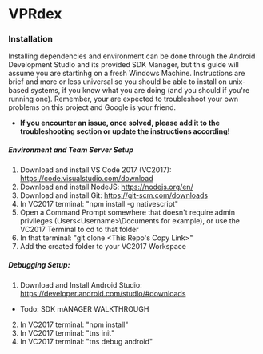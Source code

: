 # VPRdex

### Installation
  Installing dependencies and environment can be done through the Android Development Studio and its provided SDK Manager, but this guide will assume you are startinhg on a fresh Windows Machine. Instructions are brief and more or less universal so you should be able to install on unix-based systems, if you know what you are doing (and you should if you're running one). Remember, your are expected to troubleshoot your own problems on this project and Google is your friend. 
  
 - **If you encounter an issue, once solved, please add it to the troubleshooting section or update the instructions according!**
  
##### Environment and Team Server Setup
1. Download and install VS Code 2017 (VC2017): https://code.visualstudio.com/download
2. Download and install NodeJS: https://nodejs.org/en/
3. Download and install Git: https://git-scm.com/downloads
4. In VC2017 terminal: "npm install -g nativescript"
5. Open a Command Prompt somewhere that doesn't require admin privileges (Users\<Username>\Documents for example), or use the VC2017 Terminal to cd to that folder
7. In that terminal: "git clone <This Repo's Copy Link>"
8. Add the created folder to your VC2017 Workspace
##### Debugging Setup:
1. Download and Install Android Studio: https://developer.android.com/studio/#downloads
- Todo: SDK mANAGER WALKTHROUGH
2. In VC2017 terminal: "npm install"
3. In VC2017 terminal: "tns init"
4. In VC2017 terminal: "tns debug android"
